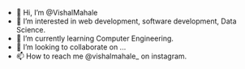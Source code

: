 - 👋 Hi, I’m @VishalMahale
- 👀 I’m interested in web development, software development, Data Science.
- 🌱 I’m currently learning Computer Engineering.
- 💞️ I’m looking to collaborate on ...
- 📫 How to reach me @vishalmahale_ on instagram.

<!---
VishalMahale/VishalMahale is a ✨ special ✨ repository because its `README.md` (this file) appears on your GitHub profile.
You can click the Preview link to take a look at your changes.
--->
